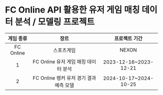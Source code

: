 # FC Online API 활용한 유저 게임 매칭 데이터 분석 / 모델링 프로젝트

|게임 종류|장르|프로젝트 기간|
|:---:|:---:|:---:|
|FC Online|스포츠게임|NEXON|
|1|FC Online 유저 게임 매칭 데이터 분석|2023-12-16~2023-12-21|
|2|FC Online 랭커 유저 경기 결과 예측 모델|2024-10-17~2024-10-25|

